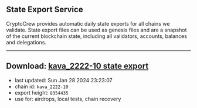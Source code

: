## State Export Service
CryptoCrew provides automatic daily state exports for all chains we validate. State export files can be used as genesis files and are a snapshot of the current blockchain state, including all validators, accounts, balances and delegations.

---
**Download: [kava_2222-10 state export](https://dl.ccvalidators.com/SERVICE/kava/kava_2222-10_export_8354435.json)**
---

- last updated: Sun Jan 28 2024 23:23:07
- chain id: `kava_2222-10`
- export height: `8354435`
- use for: airdrops, local tests, chain recovery
